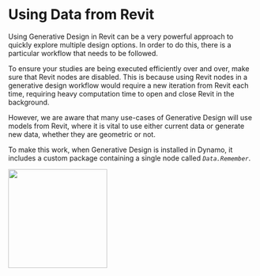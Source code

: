 # Using Data from Revit

Using Generative Design in Revit can be a very powerful approach to quickly explore multiple design options. In order to do this, there is a particular workflow that needs to be followed.

To ensure your studies are being executed efficiently over and over, make sure that Revit nodes are disabled. This is because using Revit nodes in a generative design workflow would require a new iteration from Revit each time, requiring heavy computation time to open and close Revit in the background. 

However, we are aware that many use-cases of Generative Design will use models from Revit, where it is vital to use either current data or generate new data,  whether they are geometric or not. 

To make this work, when Generative Design is installed in Dynamo, it includes a custom package containing a single node called _`Data.Remember`_.

<img src="../../.gitbook/assets/dataremember.png" style="width:200px;"/>

